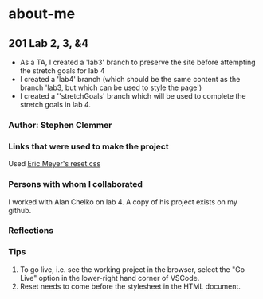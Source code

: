 # about-me

## 201 Lab 2, 3, &4

- As a TA, I created a 'lab3' branch to preserve the site before attempting the stretch goals for lab 4
- I created a 'lab4' branch (which should be the same content as the branch 'lab3, but which can be used to style the page')
- I created a ''stretchGoals' branch which will be used to complete the stretch goals in lab 4.

### Author: Stephen Clemmer

### Links that were used to make the project

Used [Eric Meyer's reset.css](https://meyerweb.com/eric/tools/css/reset/)

### Persons with whom I collaborated

I worked with Alan Chelko on lab 4. A copy of his project exists on my github.

### Reflections

### Tips

1. To go live, i.e. see the working project in the browser, select the "Go Live" option in the lower-right hand corner of VSCode.
2. Reset needs to come before the stylesheet in the HTML document.
